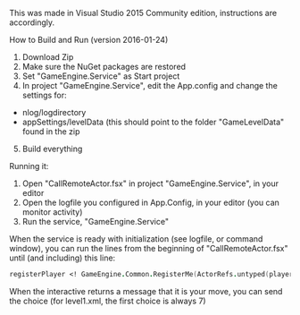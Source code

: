 This was made in Visual Studio 2015 Community edition, instructions are accordingly.

How to Build and Run (version 2016-01-24)

1. Download Zip
2. Make sure the NuGet packages are restored
3. Set "GameEngine.Service" as Start project
4. In project "GameEngine.Service", edit the App.config and change the settings for:
  * nlog/logdirectory
  * appSettings/levelData (this should point to the folder "GameLevelData" found in the zip
5. Build everything


Running it:

1. Open "CallRemoteActor.fsx" in project "GameEngine.Service", in your editor
2. Open the logfile you configured in App.Config, in your editor (you can monitor activity)
3. Run the service, "GameEngine.Service"

When the service is ready with initialization (see logfile, or command window), you can run the lines from the beginning of  "CallRemoteActor.fsx" until (and including) this line:
```fsharp
registerPlayer <! GameEngine.Common.RegisterMe(ActorRefs.untyped(playerReceiver))
```

When the interactive returns a message that it is your move, you can send the choice (for level1.xml, the first choice  is always 7)


